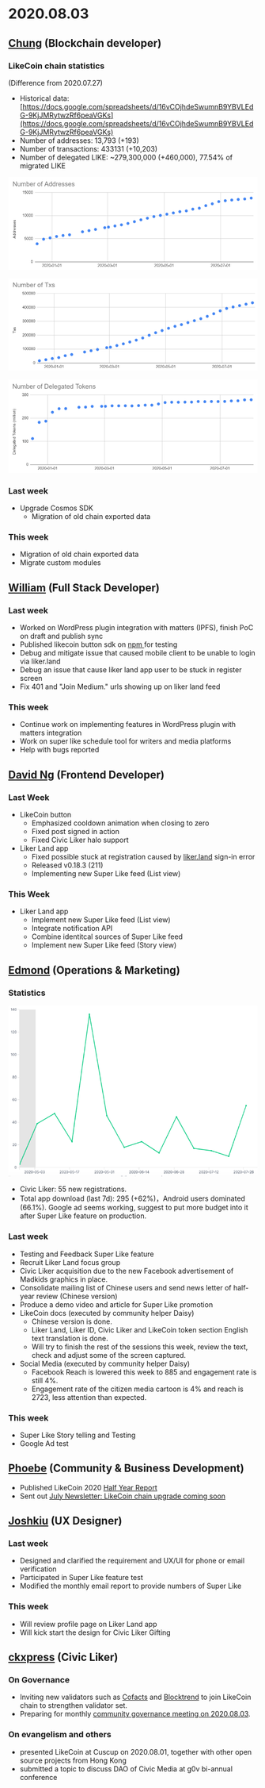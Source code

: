 # 2020.08.03

## ​[Chung](https://like.co/chungwu) (Blockchain developer) <a href="#chung-blockchain-developer" id="chung-blockchain-developer"></a>

### LikeCoin chain statistics <a href="#likecoin-chain-statistics" id="likecoin-chain-statistics"></a>

(Difference from 2020.07.27)

* Historical data: [https://docs.google.com/spreadsheets/d/16vCOjhdeSwumnB9YBVLEdG-9KjJMRytwzRf6peaVGKs](https://docs.google.com/spreadsheets/d/16vCOjhdeSwumnB9YBVLEdG-9KjJMRytwzRf6peaVGKs)​
* Number of addresses: 13,793 (+193)
* Number of transactions: 433131 (+10,203)
* Number of delegated LIKE: \~279,300,000 (+460,000), 77.54% of migrated LIKE

![](<../../../.gitbook/assets/image (76).png>)

![](<../../../.gitbook/assets/image (35).png>)

![](<../../../.gitbook/assets/image (36).png>)

### Last week <a href="#last-week" id="last-week"></a>

* Upgrade Cosmos SDK
  * Migration of old chain exported data

### This week <a href="#this-week" id="this-week"></a>

* Migration of old chain exported data
* Migrate custom modules

## ​[William](https://like.co/williamchong) (Full Stack Developer) <a href="#william-full-stack-developer" id="william-full-stack-developer"></a>

### Last week <a href="#last-week-1" id="last-week-1"></a>

* Worked on WordPress plugin integration with matters (IPFS), finish PoC on draft and publish sync
* Published likecoin button sdk on [npm ](https://www.npmjs.com/package/@likecoin/likecoin-button)for testing
* Debug and mitigate issue that caused mobile client to be unable to login via liker.land
* Debug an issue that cause liker land app user to be stuck in register screen
* Fix 401 and "Join Medium." urls showing up on liker land feed

### This week <a href="#this-week-1" id="this-week-1"></a>

* Continue work on implementing features in WordPress plugin with matters integration
* Work on super like schedule tool for writers and media platforms
* Help with bugs reported

## ​[David Ng](https://github.com/nwingt) (Frontend Developer) <a href="#david-ng-frontend-developer" id="david-ng-frontend-developer"></a>

### Last Week <a href="#last-week-2" id="last-week-2"></a>

* LikeCoin button
  * Emphasized cooldown animation when closing to zero
  * Fixed post signed in action
  * Fixed Civic Liker halo support
* Liker Land app
  * Fixed possible stuck at registration caused by [liker.land](http://liker.land) sign-in error
  * Released v0.18.3 (211)
  * Implementing new Super Like feed (List view)

### **This Week** <a href="#this-week-2" id="this-week-2"></a>

* Liker Land app
  * Implement new Super Like feed (List view)
  * Integrate notification API
  * Combine identitcal sources of Super Like feed
  * Implement new Super Like feed (Story view)

## **​**[**Edmond**](https://like.co/edmondyu) **(Operations & Marketing)** <a href="#edmond-operations-and-marketing" id="edmond-operations-and-marketing"></a>

### **Statistics** <a href="#statistics" id="statistics"></a>

![](<../../../.gitbook/assets/image (85).png>)

* Civic Liker: 55 new registrations.&#x20;
* Total app download (last 7d): 295 (+62%)，Android users dominated (66.1%).  Google ad seems working, suggest to put more budget into it after Super Like feature on production.

### **Last week** <a href="#last-week-3" id="last-week-3"></a>

* Testing and Feedback Super Like feature
* Recruit Liker Land focus group
* Civic Liker acquisition due to the new Facebook advertisement of Madkids graphics in place.
* Consolidate mailing list of Chinese users and send news letter of half-year review (Chinese version)
* Produce a demo video and article for Super Like promotion
* LikeCoin docs (executed by community helper Daisy)
  * Chinese version is done.&#x20;
  * Liker Land, Liker ID, Civic Liker and LikeCoin token section English text translation is done.
  * Will try to finish the rest of the sessions this week, review the text,  check and adjust some of the screen captured. &#x20;
* Social Media (executed by community helper Daisy)
  * Facebook Reach is lowered this week to 885 and engagement rate is still 4%.
  * Engagement rate of the citizen media cartoon is 4% and reach is 2723, less attention than expected.&#x20;

### This week <a href="#this-week-3" id="this-week-3"></a>

* Super Like Story telling and Testing
* Google Ad test

## ​[Phoebe](https://like.co/phoebe\_fb) (Community & Business Development) <a href="#fbf6" id="fbf6"></a>

* Published LikeCoin 2020 [Half Year Report](https://medium.com/likecoin/half-year-report-2020-927a2a812f58)
* Sent out [July Newsletter: LikeCoin chain upgrade coming soon](https://likecoin.substack.com/p/likecoin-chain-upgrade-coming-soon)&#x20;

## ​[Joshkiu](https://like.co/joshkiu) (UX Designer) <a href="#joshkiu-ux-designer" id="joshkiu-ux-designer"></a>

### Last week <a href="#last-week-4" id="last-week-4"></a>

* Designed and clarified the requirement and UX/UI for phone or email verification
* Participated in Super Like feature test
* Modified the monthly email report to provide numbers of Super Like

### This week <a href="#this-week-4" id="this-week-4"></a>

* Will review profile page on Liker Land app
* Will kick start the design for Civic Liker Gifting

## ​[ckxpress](https://like.co/ckxpress) (Civic Liker) <a href="#fbf6-1" id="fbf6-1"></a>

### **On Governance**

* Inviting new validators such as [Cofacts](https://cofacts.g0v.tw/) and [Blocktrend](https://blocktrend.substack.com/) to join LikeCoin chain to strengthen validator set.
* Preparing for monthly [community governance meeting on 2020.08.03](https://medium.com/likecoin/likecoin-governance-meeting-2020-08-agenda-3be1fca577bb).

### On evangelism and others

* presented LikeCoin at Cuscup on 2020.08.01, together with other open source projects from Hong Kong
* submitted a topic to discuss DAO of Civic Media at g0v bi-annual conference
